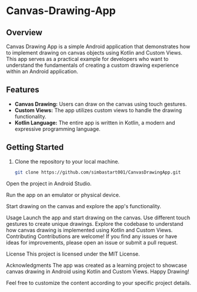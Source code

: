 # Canvas-Drawing-App

## Overview
Canvas Drawing App is a simple Android application that demonstrates how to implement drawing on canvas objects using Kotlin and Custom Views. This app serves as a practical example for developers who want to understand the fundamentals of creating a custom drawing experience within an Android application.

## Features
- **Canvas Drawing:** Users can draw on the canvas using touch gestures.
- **Custom Views:** The app utilizes custom views to handle the drawing functionality.
- **Kotlin Language:** The entire app is written in Kotlin, a modern and expressive programming language.

## Getting Started
1. Clone the repository to your local machine.
   ```bash
   git clone https://github.com/simbastart001/CanvasDrawingApp.git

Open the project in Android Studio.

Run the app on an emulator or physical device.

Start drawing on the canvas and explore the app's functionality.

Usage
Launch the app and start drawing on the canvas.
Use different touch gestures to create unique drawings.
Explore the codebase to understand how canvas drawing is implemented using Kotlin and Custom Views.
Contributing
Contributions are welcome! If you find any issues or have ideas for improvements, please open an issue or submit a pull request.

License
This project is licensed under the MIT License.

Acknowledgments
The app was created as a learning project to showcase canvas drawing in Android using Kotlin and Custom Views.
Happy Drawing!


Feel free to customize the content according to your specific project details.
